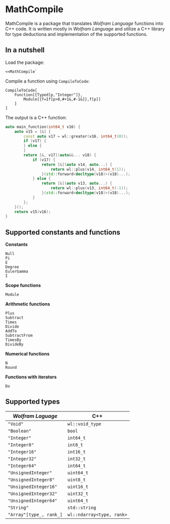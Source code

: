 # MathCompile

MathCompile is a package that translates *Wolfram Language* functions into C++ code. It is written mostly in *Wolfram Language* and utilize a C++ library for type deductiona and implementation of the supported functions. 

## In a nutshell

Load the package:
```
<<MathCompile`
```
Compile a function using `CompileToCode`:
```
CompileToCode[
    Function[{Typed[p,"Integer"]},
        Module[{f=If[p>0,#+1&,#-1&]},f[p]]
    ]
]
```
The output is a C++ function: 
```c++
auto main_function(int64_t v16) {
    auto v15 = [&] {
        const auto v17 = wl::greater(v16, int64_t(0));
        if (v17) {
        } else {
        }
        return [&, v17](auto&&... v18) {
            if (v17) {
                return [&](auto v14, auto...) {
                    return wl::plus(v14, int64_t(1));
                }(std::forward<decltype(v18)>(v18)...);
            } else {
                return [&](auto v13, auto...) {
                    return wl::plus(v13, int64_t(-1));
                }(std::forward<decltype(v18)>(v18)...);
            }
        };
    }();
    return v15(v16);
}
```

## Supported constants and functions

**Constants**
```
Null
Pi
E
Degree
EulerGamma
I
```
**Scope functions**
```
Module
```
**Arithmetic functions**
```
Plus
Subtract
Times
Divide
AddTo
SubtractFrom
TimesBy
DivideBy
```
**Numerical functions**
```
N
Round
```
**Functions with iterators**
```
Do
```

## Supported types

| *Wolfram Laguage*       | C++                       |
| ----------------------- | ------------------------- |
| `"Void"`                | `wl::void_type`           |
| `"Boolean"`             | `bool`                    |
| `"Integer"`             | `int64_t`                 |
| `"Integer8"`            | `int8_t`                  |
| `"Integer16"`           | `int16_t`                 |
| `"Integer32"`           | `int32_t`                 |
| `"Integer64"`           | `int64_t`                 |
| `"UnsignedInteger"`     | `uint64_t`                |
| `"UnsignedInteger8"`    | `uint8_t`                 |
| `"UnsignedInteger16"`   | `uint16_t`                |
| `"UnsignedInteger32"`   | `uint32_t`                |
| `"UnsignedInteger64"`   | `uint64_t`                |
| `"String"`              | `std::string`             |
| `"Array"[type_, rank_]` | `wl::ndarray<type, rank>` |
